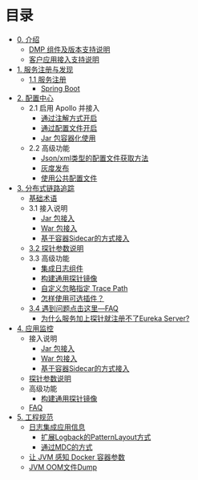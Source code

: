 # 目录
- [0. 介绍](README.md)
  - [DMP 组件及版本支持说明](DMP-version.md)
  - [客户应用接入支持说明](Support-Lists.md)
- [1. 服务注册与发现](discovery/README.md)
  - [1.1 服务注册](discovery/register.md) 
	  - [Spring Boot](discovery/springboot.md)
- [2. 配置中心](apollo/README.md)
  - 2.1 启用 Apollo 并接入
     - [通过注解方式开启](apollo/annotation.md)
     - [通过配置文件开启](apollo/bootstrap.md)
     - [Jar 包容器化使用](apollo/docker.md)
  - 2.2 高级功能
     - [Json/xml类型的配置文件获取方法](apollo/json-and-xml-configFile.md)
     - [灰度发布](apollo/Apollo-GrayRule.md)
     - [使用公共配置文件](apollo/Apollo-Public-Config.md)
- [3. 分布式链路追踪](skywalking/README.md)
  - [基础术语](skywalking/base.md)
  - 3.1 接入说明
     - [Jar 包接入](skywalking/jar.md)
     - [War 包接入](skywalking/war.md)
     - [基于容器Sidecar的方式接入](skywalking/docker-sidecar.md)
  - [3.2 探针参数说明](skywalking/agent-settings.md)
  - 3.3 高级功能
     - [集成日志组件](skywalking/integration-log4j.md)
     - [构建通用探针镜像](skywalking/common-agent-image.md)
     - [自定义忽略指定 Trace Path](skywalking/trace-ignore.md)
     - [怎样使用可选插件？](skywalking/optional-plugins/README.md)
  - [3.4 遇到问题点击这里—FAQ](skywalking/faq/README.md)
  	 - [为什么服务加上探针就注册不了Eureka Server?](skywalking/faq/eureka-server-error.md)
- [4. 应用监控](vedfolnir/README.md)
  - 接入说明
     - [Jar 包接入](vedfolnir/jar.md)
     - [War 包接入](vedfolnir/war.md)
     - [基于容器Sidecar的方式接入](vedfolnir/docker-sidecar.md)
  - [探针参数说明](vedfolnir/agent-settings.md)
  - 高级功能
     - [构建通用探针镜像](vedfolnir/common-agent-image.md)
  - [FAQ](vedfolnir/FAQ.md)
- [5. 工程规范](spec/README.md)
  - [日志集成应用信息](spec/README.md)
  	 - [扩展Logback的PatternLayout方式](spec/log/patternLayout.md)
  	 - [通过MDC的方式](spec/log/MDC.md)
  - [让 JVM 感知 Docker 容器参数](spec/jvm-docker.md)
  - [JVM OOM文件Dump](spec/JVM-OOM文件储存方案.md)